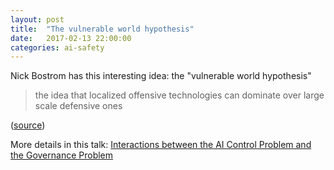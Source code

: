 ```yaml
---
layout: post
title:  "The vulnerable world hypothesis"
date:   2017-02-13 22:00:00
categories: ai-safety
---
```


Nick Bostrom has this interesting idea: the "vulnerable world hypothesis"

> the idea that localized offensive technologies can dominate over large scale defensive ones

([source](https://twitter.com/moreisdifferent/status/786934820677021696))

More details in this talk:
[Interactions between the AI Control Problem and the Governance Problem](https://www.youtube.com/watch?v=_H-uxRq2w-c&t=14m25s)